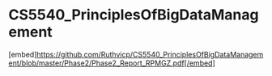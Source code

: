 # CS5540_PrinciplesOfBigDataManagement

[embed]https://github.com/Ruthvicp/CS5540_PrinciplesOfBigDataManagement/blob/master/Phase2/Phase2_Report_RPMGZ.pdf[/embed]

